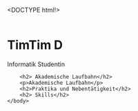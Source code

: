 <DOCTYPE html!>
<html>
	<header>
		<title>Mein Lebeslauf</title>
	</header>	
	<body>
		<h1>TimTim D </h1>
			<p>Informatik Studentin </p>

		<h2> Akademische Laufbahn</h2>
		<p>Akademische Laufbahn</p>
		<h2>Praktika und Nebentätigkeit</h2>
		<h2> Skills</h2>
	</body>
</html>
